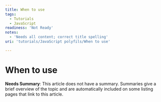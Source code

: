 ```yaml
---
title: When to use
tags:
  - Tutorials
  - JavaScript
readiness: 'Not Ready'
notes:
  - 'Needs all content; correct title spelling'
uri: 'tutorials/JavaScript polyfils/When to use'

---
```

# When to use

**Needs Summary**: This article does not have a summary. Summaries give a brief overview of the topic and are automatically included on some listing pages that link to this article.

